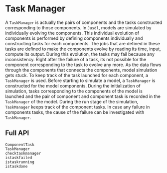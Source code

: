 # Task Manager

A `TaskManager` is actually the pairs of components and the tasks constructed corresponding to those components. In `Jusdl`, models are simulated by individually evolving the components. This individual evolution of components is performed by defining components individually and constructing tasks for each components. The jobs that are defined in these tasks are defined to make the components evolve by reading its time, input, compute its output. During this evolution, the tasks may fail because any inconsistency. Right after the failure of a task, its not possible for the component corresponding to the task to evolve any more. As the data flows through the components that connects the components, model simulation gets stuck. To keep track of the task launched for each component, a `TaskManager` is used. Before starting to simulate a model, a `TaskManager` is constructed for the model components. During the initialization of simulation, tasks corresponding to the components of the model is launched and the pair of component and component task is recorded in the `TaskManager` of the model. During the run stage of the simulation, `TaskManager` keeps track of the component tasks. In case any failure in components tasks, the cause of the failure can be investigated with `TaskManager`.

## Full API 
```@docs 
ComponentTask
TaskManager
checktaskmanager
istaskfailed
istaskrunning 
istaskdone
```

